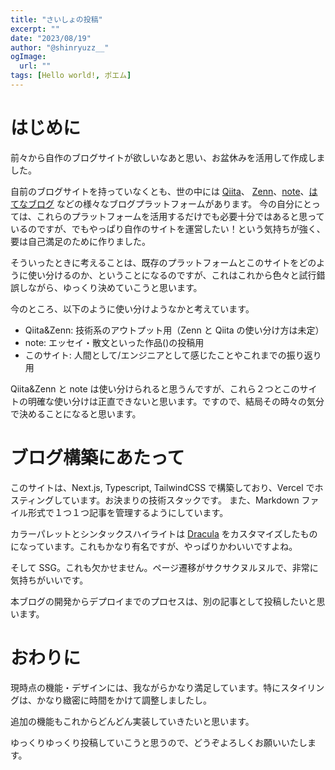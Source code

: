 ```yaml
---
title: "さいしょの投稿"
excerpt: ""
date: "2023/08/19"
author: "@shinryuzz__"
ogImage:
  url: ""
tags: [Hello world!, ポエム]
---
```


# はじめに

前々から自作のブログサイトが欲しいなあと思い、お盆休みを活用して作成しました。

自前のブログサイトを持っていなくとも、世の中には [Qiita](https://qiita.com/)、 [Zenn](https://zenn.dev/)、[note](https://note.com/)、[はてなブログ](https://hatenablog.com/) などの様々なブログプラットフォームがあります。
今の自分にとっては、これらのプラットフォームを活用するだけでも必要十分ではあると思っているのですが、でもやっぱり自作のサイトを運営したい！という気持ちが強く、要は自己満足のために作りました。

そういったときに考えることは、既存のプラットフォームとこのサイトをどのように使い分けるのか、ということになるのですが、これはこれから色々と試行錯誤しながら、ゆっくり決めていこうと思います。

今のところ、以下のように使い分けようなかと考えています。

- Qiita&Zenn: 技術系のアウトプット用（Zenn と Qiita の使い分け方は未定）
- note: エッセイ・散文といった作品()の投稿用
- このサイト: 人間として/エンジニアとして感じたことやこれまでの振り返り用

Qiita&Zenn と note は使い分けられると思うんですが、これら２つとこのサイトの明確な使い分けは正直できないと思います。ですので、結局その時々の気分で決めることになると思います。

# ブログ構築にあたって

このサイトは、Next.js, Typescript, TailwindCSS で構築しており、Vercel でホスティングしています。お決まりの技術スタックです。
また、Markdown ファイル形式で１つ１つ記事を管理するようにしています。

カラーパレットとシンタックスハイライトは [Dracula](https://draculatheme.com/) をカスタマイズしたものになっています。これもかなり有名ですが、やっぱりかわいいですよね。

そして SSG。これも欠かせません。ページ遷移がサクサクヌルヌルで、非常に気持ちがいいです。

本ブログの開発からデプロイまでのプロセスは、別の記事として投稿したいと思います。

# おわりに

現時点の機能・デザインには、我ながらかなり満足しています。特にスタイリングは、かなり緻密に時間をかけて調整しましたし。

追加の機能もこれからどんどん実装していきたいと思います。

ゆっくりゆっくり投稿していこうと思うので、どうぞよろしくお願いいたします。
